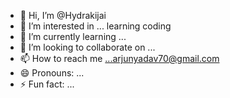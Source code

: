 - 👋 Hi, I’m @Hydrakijai
- 👀 I’m interested in ... learning coding
- 🌱 I’m currently learning ...
- 💞️ I’m looking to collaborate on ...
- 📫 How to reach me ...arjunyadav70@gmail.com
- 😄 Pronouns: ...
- ⚡ Fun fact: ...

<!---
Hydrakijai/Hydrakijai is a ✨ special ✨ repository because its `README.md` (this file) appears on your GitHub profile.
You can click the Preview link to take a look at your changes.
--->
